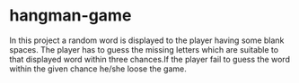 # hangman-game
In this project a random word is displayed to the player having some blank spaces.
The player has to guess the missing letters which are suitable to that displayed word within three chances.If the player fail to guess the word within the given chance he/she loose the game.
